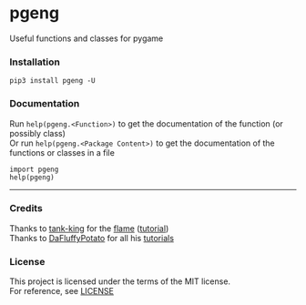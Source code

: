 # pgeng
Useful functions and classes for pygame

### Installation
`pip3 install pgeng -U`
### Documentation
Run `help(pgeng.<Function>)` to get the documentation of the function (or possibly class)\
Or run `help(pgeng.<Package Content>)` to get the documentation of the functions or classes in a file
```
import pgeng
help(pgeng)
```
---
### Credits
Thanks to [tank-king](https://github.com/tank-king) for the [flame](https://github.com/Qamynn/pgeng/blob/main/pgeng/vfx/flame.py) ([tutorial](https://youtu.be/MJB3QPXUYBU))\
Thanks to [DaFluffyPotato](https://github.com/DaFluffyPotato) for all his [tutorials](https://youtube.com/playlist?list=PLX5fBCkxJmm1fPSqgn9gyR3qih8yYLvMj)

### License
This project is licensed under the terms of the MIT license.\
For reference, see [LICENSE](https://github.com/Qamynn/pgeng/blob/main/LICENSE)